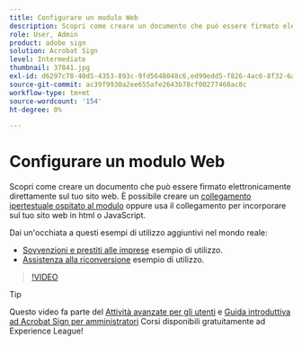 ```yaml
---
title: Configurare un modulo Web
description: Scopri come creare un documento che può essere firmato elettronicamente direttamente sul tuo sito Web
role: User, Admin
product: adobe sign
solution: Acrobat Sign
level: Intermediate
thumbnail: 37841.jpg
exl-id: d6297c78-40d5-4353-893c-9fd5648048c6,ed99edd5-f826-4ac6-8f32-6a4e6e48ddc6
source-git-commit: ac39f9930a2ee655afe2643b78cf00277460ac8c
workflow-type: tm+mt
source-wordcount: '154'
ht-degree: 0%

---
```


# Configurare un modulo Web

Scopri come creare un documento che può essere firmato elettronicamente direttamente sul tuo sito web. È possibile creare un [collegamento ipertestuale ospitato al modulo](https://salesforceintegration.na2.echosign.com/public/esignWidget?wid=CBFCIBAA3AAABLblqZhBTZvjMual0H-M6HTSunw9hV1t-OdGbQI3d-nWJdEH76dHPxK1QH6DO9XGjch6QVho*) oppure usa il collegamento per incorporare sul tuo sito web in html o JavaScript.

Dai un&#39;occhiata a questi esempi di utilizzo aggiuntivi nel mondo reale:

* [Sovvenzioni e prestiti alle imprese](https://experienceleague.adobe.com/docs/document-cloud-learn/sign-learning-hub/expand/recipes/gov/usecasegovgrants.html?lang=en) esempio di utilizzo.
* [Assistenza alla riconversione](https://experienceleague.adobe.com/docs/document-cloud-learn/sign-learning-hub/expand/recipes/gov/usecasegovreemployment.html?lang=en) esempio di utilizzo.

>[!VIDEO](https://video.tv.adobe.com/v/37841?hidetitle=true)

>[!TIP]
>
>Questo video fa parte del [Attività avanzate per gli utenti](https://experienceleague.adobe.com/?recommended=Sign-U-1-2020.3) e [Guida introduttiva ad Acrobat Sign per amministratori](https://experienceleague.adobe.com/?recommended=Sign-A-1-2020.2) Corsi disponibili gratuitamente ad Experience League!
